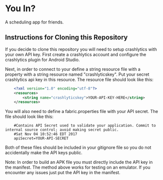 # You In?

A scheduling app for friends.

## Instructions for Cloning this Repository

If you decide to clone this repository you will need to setup crashlytics with your own API key. First create a crashlytics account and configure the crashlytics plugin for Android Studio.
 
Next, in order to connect to your  define a string resource file with a property with a string resource named "crashlyticskey". Put your secret crashlytics api key in this resource. The resource file should look like this:

```xml
    <?xml version="1.0" encoding="utf-8"?>
    <resources>
        <string name="crashlyticskey">YOUR-API-KEY-HERE</string>
    </resources>
```

You will also need to define a fabric.properties file with your API secret. The file should look like this:

```
    #Contains API Secret used to validate your application. Commit to internal source control; avoid making secret public.
    #Sat Nov 04 10:52:46 EDT 2017
    apiSecret=YOUR-API-SECRET

```

Both of these files should be included in your gitignore file so you do not accidentally make the API keys public.

Note: In order to build an APK file you must directly include the API key in the manifest. The method above works for testing on an emulator. If you encounter any issues just put the API key in the manifest.